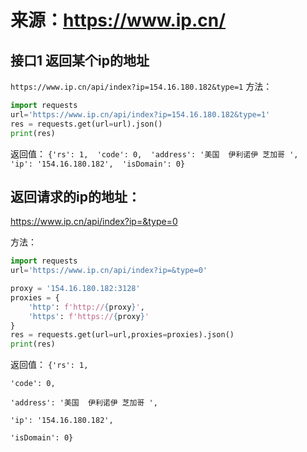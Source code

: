 # 来源：https://www.ip.cn/
## 接口1 返回某个ip的地址

`https://www.ip.cn/api/index?ip=154.16.180.182&type=1`
方法：

```python
import requests
url='https://www.ip.cn/api/index?ip=154.16.180.182&type=1'
res = requests.get(url=url).json()
print(res)
```
返回值：
`{'rs': 1, 
'code': 0, 
'address': '美国  伊利诺伊 芝加哥 ', 
'ip': '154.16.180.182', 
'isDomain': 0}`

## 返回请求的ip的地址：

https://www.ip.cn/api/index?ip=&type=0

方法：

```python
import requests
url='https://www.ip.cn/api/index?ip=&type=0'

proxy = '154.16.180.182:3128'
proxies = {
    'http': f'http://{proxy}',
    'https': f'https://{proxy}'
}
res = requests.get(url=url,proxies=proxies).json()
print(res)
```



返回值：
`{'rs': 1, `

`'code': 0, `

`'address': '美国  伊利诺伊 芝加哥 ', `

`'ip': '154.16.180.182', `

`'isDomain': 0}`

